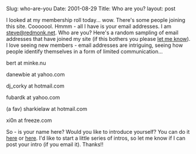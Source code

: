 Slug: who-are-you
Date: 2001-08-29
Title: Who are you?
layout: post

I looked at my membership roll today... wow. There&#39;s some people joining this site. Cooooool. Hmmm - all I have is your email addresses. I am steve@redmonk.net. Who are you? Here&#39;s a random sampling of email addresses that have joined my site (if this bothers you please <a href="mailto:steve@redmonk.net">let me know</a>). I love seeing new members - email addresses are intriguing, seeing how people identify themselves in a form of limited communication...<p>

bert at minke.nu<p>

danewbie at yahoo.com<p>

dj_corky at hotmail.com<p>

fubardk at yahoo.com<p>

(a fav) sharkielaw at hotmail.com<p>

xi0n at freeze.com<p>

So - is your name here? Would you like to introduce yourself? You can do it <a href="/discuss">here</a> or <a href="mailto:steve@redmonk.net">here</a>. I&#39;d like to start a little series of intros, so let me know if I can post your intro (if you email it). Thanks!!</p></p></p></p></p></p></p>
